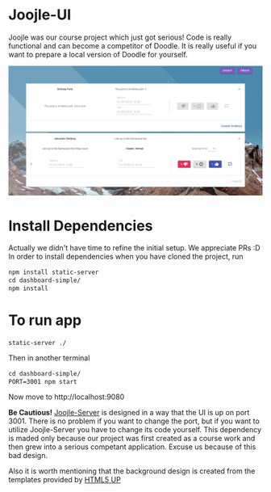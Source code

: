# Joojle-UI

Joojle was our course project which just got serious! Code is really functional and can become a competitor of Doodle. It is really useful if you want to prepare a local version of Doodle for yourself.

![Homepage Demo](/dashboard-simple/README-assets/mainpage.png?raw=true "Homepage")

# Install Dependencies
Actually we didn't have time to refine the initial setup. We appreciate PRs :D
In order to install dependencies when you have cloned the project, run
```
npm install static-server
cd dashboard-simple/
npm install
```

# To run app
```
static-server ./
```

Then in another terminal
```
cd dashboard-simple/
PORT=3001 npm start
```

Now move to http://localhost:9080

**Be Cautious!** [Joojle-Server](https://github.com/mr-bat/Joojle-Server) is designed in a way that the UI is up on port 3001. There is no problem if you want to change the port, but if you want to utilize Joojle-Server you have to change its code yourself. This dependency is maded only because our project was first created as a course work and then grew into a serious competant application. Excuse us because of this bad design.

Also it is worth mentioning that the background design is created from the templates provided by [HTML5 UP](http://html5up.net/)
